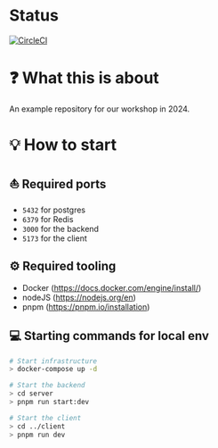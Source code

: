 # Status
[![CircleCI](https://dl.circleci.com/status-badge/img/gh/Workshop-2024-awesome/example-repository/tree/main.svg?style=svg)](https://dl.circleci.com/status-badge/redirect/gh/Workshop-2024-awesome/example-repository/tree/main)

# ❓ What this is about

An example repository for our workshop in 2024. 

# 💡 How to start

## ⛵️ Required ports
- `5432` for postgres
- `6379` for Redis
- `3000` for the backend
- `5173` for the client

## ⚙️ Required tooling
- Docker (https://docs.docker.com/engine/install/)
- nodeJS (https://nodejs.org/en)
- pnpm (https://pnpm.io/installation)

## 💻 Starting commands for local env

```bash
# Start infrastructure
> docker-compose up -d

# Start the backend
> cd server
> pnpm run start:dev

# Start the client
> cd ../client
> pnpm run dev
```
